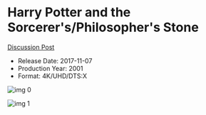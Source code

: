 # Harry Potter and the Sorcerer's/Philosopher's Stone

[Discussion Post](https://www.avsforum.com/threads/bass-eq-for-filtered-movies.2995212/post-56841524)

* Release Date: 2017-11-07
* Production Year: 2001
* Format: 4K/UHD/DTS:X

![img 0](https://i.imgur.com/gxY2AmM.jpg)

![img 1](https://i.imgur.com/05EnESf.jpg)

